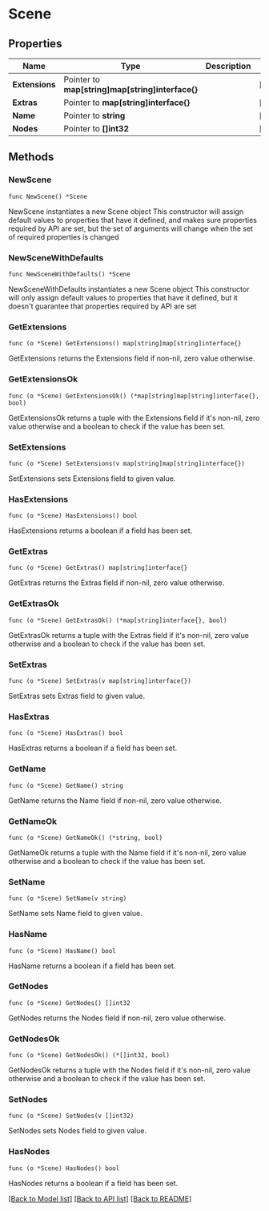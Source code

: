 # Scene

## Properties

Name | Type | Description | Notes
------------ | ------------- | ------------- | -------------
**Extensions** | Pointer to **map[string]map[string]interface{}** |  | [optional] 
**Extras** | Pointer to **map[string]interface{}** |  | [optional] 
**Name** | Pointer to **string** |  | [optional] 
**Nodes** | Pointer to **[]int32** |  | [optional] 

## Methods

### NewScene

`func NewScene() *Scene`

NewScene instantiates a new Scene object
This constructor will assign default values to properties that have it defined,
and makes sure properties required by API are set, but the set of arguments
will change when the set of required properties is changed

### NewSceneWithDefaults

`func NewSceneWithDefaults() *Scene`

NewSceneWithDefaults instantiates a new Scene object
This constructor will only assign default values to properties that have it defined,
but it doesn't guarantee that properties required by API are set

### GetExtensions

`func (o *Scene) GetExtensions() map[string]map[string]interface{}`

GetExtensions returns the Extensions field if non-nil, zero value otherwise.

### GetExtensionsOk

`func (o *Scene) GetExtensionsOk() (*map[string]map[string]interface{}, bool)`

GetExtensionsOk returns a tuple with the Extensions field if it's non-nil, zero value otherwise
and a boolean to check if the value has been set.

### SetExtensions

`func (o *Scene) SetExtensions(v map[string]map[string]interface{})`

SetExtensions sets Extensions field to given value.

### HasExtensions

`func (o *Scene) HasExtensions() bool`

HasExtensions returns a boolean if a field has been set.

### GetExtras

`func (o *Scene) GetExtras() map[string]interface{}`

GetExtras returns the Extras field if non-nil, zero value otherwise.

### GetExtrasOk

`func (o *Scene) GetExtrasOk() (*map[string]interface{}, bool)`

GetExtrasOk returns a tuple with the Extras field if it's non-nil, zero value otherwise
and a boolean to check if the value has been set.

### SetExtras

`func (o *Scene) SetExtras(v map[string]interface{})`

SetExtras sets Extras field to given value.

### HasExtras

`func (o *Scene) HasExtras() bool`

HasExtras returns a boolean if a field has been set.

### GetName

`func (o *Scene) GetName() string`

GetName returns the Name field if non-nil, zero value otherwise.

### GetNameOk

`func (o *Scene) GetNameOk() (*string, bool)`

GetNameOk returns a tuple with the Name field if it's non-nil, zero value otherwise
and a boolean to check if the value has been set.

### SetName

`func (o *Scene) SetName(v string)`

SetName sets Name field to given value.

### HasName

`func (o *Scene) HasName() bool`

HasName returns a boolean if a field has been set.

### GetNodes

`func (o *Scene) GetNodes() []int32`

GetNodes returns the Nodes field if non-nil, zero value otherwise.

### GetNodesOk

`func (o *Scene) GetNodesOk() (*[]int32, bool)`

GetNodesOk returns a tuple with the Nodes field if it's non-nil, zero value otherwise
and a boolean to check if the value has been set.

### SetNodes

`func (o *Scene) SetNodes(v []int32)`

SetNodes sets Nodes field to given value.

### HasNodes

`func (o *Scene) HasNodes() bool`

HasNodes returns a boolean if a field has been set.


[[Back to Model list]](../README.md#documentation-for-models) [[Back to API list]](../README.md#documentation-for-api-endpoints) [[Back to README]](../README.md)


